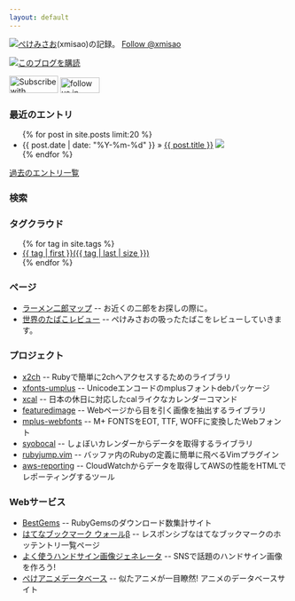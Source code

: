 ```yaml
---
layout: default
---
```

<img src="{{ root }}/xmisao_icon_16x16.png">[ぺけみさお](/about.html)(xmisao)の記録。 <a href="https://twitter.com/xmisao" class="twitter-follow-button" data-show-count="false">Follow @xmisao</a><script>!function(d,s,id){var js,fjs=d.getElementsByTagName(s)[0],p=/^http:/.test(d.location)?'http':'https';if(!d.getElementById(id)){js=d.createElement(s);js.id=id;js.src=p+'://platform.twitter.com/widgets.js';fjs.parentNode.insertBefore(js,fjs);}}(document, 'script', 'twitter-wjs');</script>

<img src="{{ root }}/feed_icon_14x14.png"><a href="{{root}}/feed.xml">このブログを購読</a>

<div>
<a href="http://reader.livedoor.com/subscribe/http://www.xmisao.com/feed.xml" target="_blank" title="Subscribe with livedoor Reader"><img src="http://image.reader.livedoor.com/img/banner/88_31_3.gif" border="0" width="88" height="31" alt="Subscribe with livedoor Reader"></a>
<a href='http://cloud.feedly.com/#subscription%2Ffeed%2Fhttp%3A%2F%2Fwww.xmisao.com%2Ffeed.xml'  target='blank'><img id='feedlyFollow' src='http://s3.feedly.com/img/follows/feedly-follow-rectangle-volume-medium_2x.png' alt='follow us in feedly' width='71' height='28'></a>
</div>

<h3>最近のエントリ</h3>
<ul class="posts">
  {% for post in site.posts limit:20 %}
    <li>
      <span>{{ post.date | date: "%Y-%m-%d" }}</span> &raquo; <a href="{{ BASE_PATH }}{{ post.url }}">{{ post.title }}</a>
      <a href="http://b.hatena.ne.jp/entry/http://www.xmisao.com{{ BASE_PATH }}{{ post.url }}">
      <img src="http://b.hatena.ne.jp/entry/image/http://www.xmisao.com{{ BASE_PATH }}{{ post.url }}">
      </a>
    </li>
  {% endfor %}
</ul>
<p><a href="entries.html">過去のエントリ一覧</a></p>

<h3>検索</h3>
<div>
<script>
  (function() {
    var cx = '010316783992048822387:wtqk9pesgts';
    var gcse = document.createElement('script');
    gcse.type = 'text/javascript';
    gcse.async = true;
    gcse.src = (document.location.protocol == 'https:' ? 'https:' : 'http:') +
        '//www.google.com/cse/cse.js?cx=' + cx;
    var s = document.getElementsByTagName('script')[0];
    s.parentNode.insertBefore(gcse, s);
  })();
</script>
<gcse:search></gcse:search>
</div>

<h3>タグクラウド</h3>
<ul class="tagcloud">
{% for tag in site.tags %}
    <li style="font-size: {{ tag | last | size | times: 200 | divided_by: site.tags.size | plus: 100 }}%">
        <a href="/tags/{{ tag | first | slugize }}">
            {{ tag | first }}({{ tag | last | size }})
        </a>
    </li>
{% endfor %}
</ul>

<h3>ページ</h3>
<ul class="posts">
	<li><a href="/jirorian/">ラーメン二郎マップ</a> -- お近くの二郎をお探しの際に。</li>
	<li><a href="/cigarette/">世界のたばこレビュー</a> -- ぺけみさおの吸ったたばこをレビューしていきます。</li>
</ul>

<h3>プロジェクト</h3>

- [x2ch](https://github.com/xmisao/x2ch) -- Rubyで簡単に2chへアクセスするためのライブラリ
- [xfonts-umplus](https://github.com/xmisao/xfonts-umplus) -- Unicodeエンコードのmplusフォントdebパッケージ
- [xcal](https://github.com/xmisao/xcal) -- 日本の休日に対応したcalライクなカレンダーコマンド
- [featuredimage](https://github.com/xmisao/featuredimage) -- Webページから目を引く画像を抽出するライブラリ
- [mplus-webfonts](http://mplus-webfonts.sourceforge.jp/) -- M+ FONTSをEOT, TTF, WOFFに変換したWebフォント
- [syobocal](https://github.com/xmisao/syobocal) -- しょぼいカレンダーからデータを取得するライブラリ
- [rubyjump.vim](https://github.com/xmisao/rubyjump.vim) -- バッファ内のRubyの定義に簡単に飛べるVimプラグイン
- [aws-reporting](https://github.com/xmisao/aws-reporting) -- CloudWatchからデータを取得してAWSの性能をHTMLでレポーティングするツール

<h3>Webサービス</h3>

- [BestGems](http://bestgems.org/) -- RubyGemsのダウンロード数集計サイト
- [はてなブックマーク ウォールβ](http://hbwall.xmisao.com/) -- レスポンシブなはてなブックマークのホッテントリ一覧ページ
- [よく使うハンドサイン画像ジェネレータ](http://handsign.xmisao.com/) -- SNSで話題のハンドサイン画像を作ろう!  
- [ぺけアニメデータベース](http://animedb.xmisao.com/) -- 似たアニメが一目瞭然! アニメのデータベースサイト
